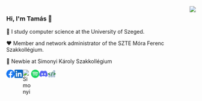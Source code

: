 <img align="right" src="https://github-readme-stats.vercel.app/api?username=tomitheninja&show_icons=true&icon_color=805AD5&text_color=BB86FC&bg_color=0d1117&hide_title=true"  />

### Hi, I'm Tamás 👋

🔬 I study computer science at the University of Szeged.

♥️ Member and network administrator of the SZTE Móra Ferenc Szakkollégium.

💚 Newbie at Simonyi Károly Szakkollégium 

<a href="https://www.facebook.com/dr0p.database/"><img align="left" alt="Facebook" width="22px" src="assets/facebook.svg"></a>

<a href="https://linkedin.com/in/tomitheninja"><img align="left" alt="LinkedIn" width="22px" src="assets/linkedin.svg"></a>

<a href="https://kir-dev.sch.bme.hu/member/tomitheninja">
<img align="left" alt="Simonyi" width="22px" src="https://kir-dev.sch.bme.hu/favicon.png" />
</a>

<a href="https://open.spotify.com/user/t06m0g0z5ukih70fgy93er0d4?si=dbc3b25e207b42e2">
  <img align="left" alt="Spotify" width="22px" src="assets/spotify.svg" />
</a>

<a href="http://discordapp.com/users/335860149749153802"><img align="left" alt="Discord" width="22px" src="assets/discord.svg" /></a>

<a href="https://coderstats.net/github/#tomitheninja"><img align="left" alt="Coder stats" width="22px" src="assets/coderstats.png" /></a>
